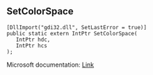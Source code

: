 ## SetColorSpace

```
[DllImport("gdi32.dll", SetLastError = true)]
public static extern IntPtr SetColorSpace(
   IntPtr hdc,
   IntPtr hcs
);
```

Microsoft documentation: [Link](https://docs.microsoft.com/en-us/windows/win32/api/wingdi/nf-wingdi-setcolorspace)
